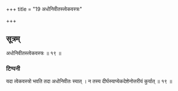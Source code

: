 +++
title = "19 अधोनिवीतस्त्वेकवस्त्रः"

+++

## सूत्रम्
अधोनिवीतस्त्वेकवस्त्रः ॥ १९ ॥  
### टिप्पनी
यदा त्वेकवस्त्रो भवति तदा अधोनिवीतः स्यात् । न तस्य दीर्घस्याप्येकदेशेनोत्तरीयं कुर्यात् ॥ १९ ॥

